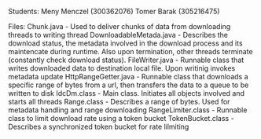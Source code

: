 Students: 
	Meny Menczel (300362076)
	Tomer Barak (305216475)

Files:
	Chunk.java - Used to deliver chunks of data from downloading threads to writing thread
	DownloadableMetada.java - Describes the download status, the metadata involved in the download process and its maintencate during runtime. Also upon termination, other threads terminate (constantly check download status).
	FileWriter.java - Runnable class that writes downloaded data to destination local file. Upon writinig invokes metadata update
	HttpRangeGetter.java - Runnable class that downloads a specific range of bytes from a url, then transfers the data to a queue to be written to disk
	IdcDm.class - Main class. Initiates all objects involved and starts all threads
	Range.class - Describes a range of bytes. Used for metadata handling and range downloading
	RangeLimiter.class - Runnable class to limit download rate using a token bucket
	TokenBucket.class - Describes a synchronized token bucket for rate lilmiting